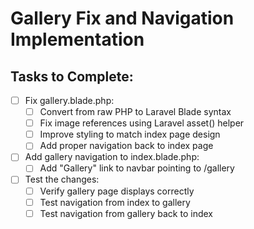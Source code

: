 # Gallery Fix and Navigation Implementation

## Tasks to Complete:
- [ ] Fix gallery.blade.php:
  - [ ] Convert from raw PHP to Laravel Blade syntax
  - [ ] Fix image references using Laravel asset() helper
  - [ ] Improve styling to match index page design
  - [ ] Add proper navigation back to index page

- [ ] Add gallery navigation to index.blade.php:
  - [ ] Add "Gallery" link to navbar pointing to /gallery

- [ ] Test the changes:
  - [ ] Verify gallery page displays correctly
  - [ ] Test navigation from index to gallery
  - [ ] Test navigation from gallery back to index

